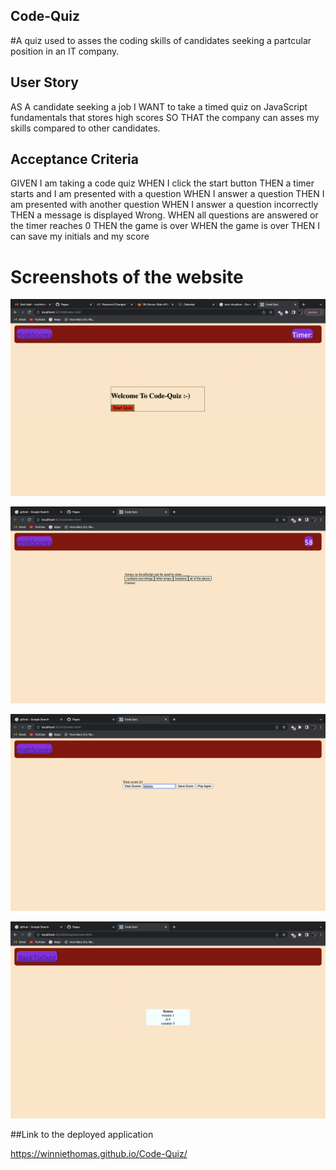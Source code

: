 ## Code-Quiz
#A quiz used to asses the coding skills of candidates seeking a partcular position in an IT company.

## User Story


AS A candidate seeking a job
I WANT to take a timed quiz on JavaScript fundamentals that stores high scores
SO THAT the company can asses my skills compared to other candidates.


## Acceptance Criteria


GIVEN I am taking a code quiz
WHEN I click the start button
THEN a timer starts and I am presented with a question
WHEN I answer a question
THEN I am presented with another question
WHEN I answer a question incorrectly
THEN a message is displayed Wrong.
WHEN all questions are answered or the timer reaches 0
THEN the game is over
WHEN the game is over
THEN I can save my initials and my score

# Screenshots of the website

![Screenshot1](https://github.com/WinnieThomas/Code-Quiz/blob/main/Assets/Code1.png?raw=true)

![Screenshot2](https://github.com/WinnieThomas/Code-Quiz/blob/main/Assets/Code2.png?raw=true)

![Screenshot3](https://github.com/WinnieThomas/Code-Quiz/blob/main/Assets/Code3.png?raw=true)

![Screenshot](https://github.com/WinnieThomas/Code-Quiz/blob/main/Assets/Code4.png?raw=true)

##Link to the deployed application

https://winniethomas.github.io/Code-Quiz/
